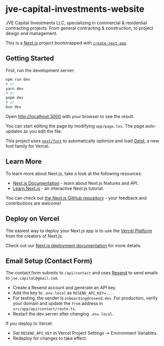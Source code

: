 # jve-capital-investments-website
JVE Capital Investments LLC, specializing in commercial & residential contracting projects. From general contracting & construction, to project design and management.

This is a [Next.js](https://nextjs.org) project bootstrapped with [`create-next-app`](https://nextjs.org/docs/app/api-reference/cli/create-next-app).

## Getting Started

First, run the development server:

```bash
npm run dev
# or
yarn dev
# or
pnpm dev
# or
bun dev
```

Open [http://localhost:3000](http://localhost:3000) with your browser to see the result.

You can start editing the page by modifying `app/page.tsx`. The page auto-updates as you edit the file.

This project uses [`next/font`](https://nextjs.org/docs/app/building-your-application/optimizing/fonts) to automatically optimize and load [Geist](https://vercel.com/font), a new font family for Vercel.

## Learn More

To learn more about Next.js, take a look at the following resources:

- [Next.js Documentation](https://nextjs.org/docs) - learn about Next.js features and API.
- [Learn Next.js](https://nextjs.org/learn) - an interactive Next.js tutorial.

You can check out [the Next.js GitHub repository](https://github.com/vercel/next.js) - your feedback and contributions are welcome!

## Deploy on Vercel

The easiest way to deploy your Next.js app is to use the [Vercel Platform](https://vercel.com/new?utm_medium=default-template&filter=next.js&utm_source=create-next-app&utm_campaign=create-next-app-readme) from the creators of Next.js.

Check out our [Next.js deployment documentation](https://nextjs.org/docs/app/building-your-application/deploying) for more details.

## Email Setup (Contact Form)

The contact form submits to `/api/contact` and uses [Resend](https://resend.com) to send emails to `jve.capital@gmail.com`.

- Create a Resend account and generate an API key.
- Add the key to `.env.local` as `RESEND_API_KEY=...`.
- For testing, the sender is `onboarding@resend.dev`. For production, verify your domain and update the `from` address in `src/app/api/contact/route.ts`.
- Restart the dev server after changing `.env.local`.

If you deploy to Vercel:
- Set `RESEND_API_KEY` in Vercel Project Settings → Environment Variables.
- Redeploy for changes to take effect.
